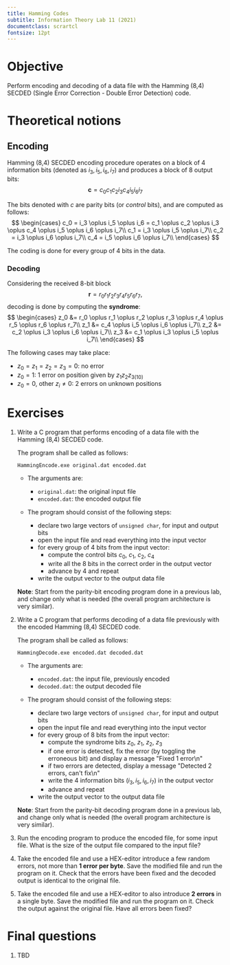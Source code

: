```yaml
---
title: Hamming Codes
subtitle: Information Theory Lab 11 (2021)
documentclass: scrartcl
fontsize: 12pt
---
```


# Objective

Perform encoding and decoding of a data file with the Hamming (8,4) SECDED 
(Single Error Correction - Double Error Detection) code.

# Theoretical notions

## Encoding 

Hamming (8,4) SECDED encoding procedure operates on a block of 4
information bits (denoted as $i_3, i_5, i_6, i_7$) and produces
a block of 8 output bits:
$$\mathbf{c} = c_0c_1c_2i_3c_4i_5i_6i_7$$

The bits denoted with $c$ are parity bits (or *control* bits), and are
computed as follows:
$$
\begin{cases}
c_0 = i_3 \oplus i_5 \oplus i_6 = c_1 \oplus c_2 \oplus i_3 \oplus c_4 \oplus i_5 \oplus i_6 \oplus i_7\\
c_1 = i_3 \oplus i_5 \oplus i_7\\
c_2 = i_3 \oplus i_6 \oplus i_7\\
c_4 = i_5 \oplus i_6 \oplus i_7\\
\end{cases}
$$

The coding is done for every group of 4 bits in the data.

### Decoding

Considering the received 8-bit block
$$\mathbf{r} = r_0r_1r_2r_3r_4r_5r_6r_7,$$
decoding is done by computing the **syndrome**:
$$
\begin{cases}
z_0 &= r_0 \oplus r_1 \oplus r_2 \oplus r_3 \oplus r_4 \oplus r_5 \oplus r_6 \oplus r_7\\
z_1 &= c_4 \oplus i_5 \oplus i_6 \oplus i_7\\
z_2 &= c_2 \oplus i_3 \oplus i_6 \oplus i_7\\
z_3 &= c_1 \oplus i_3 \oplus i_5 \oplus i_7\\
\end{cases}
$$

The following cases may take place:

* $z_0 = z_1 = z_2 = z_3 = 0$: no error
* $z_0 = 1$: 1 error on position given by ${z_1z_2z_3}_{(10)}$
* $z_0 = 0$, other $z_i \neq 0$: 2 errors on unknown positions

# Exercises

1. Write a C program that performs encoding of a data file with the
Hamming (8,4) SECDED code.

    The program shall be called as follows:

    `HammingEncode.exe original.dat encoded.dat`
    
    * The arguments are:
        * `original.dat`: the original input file
        * `encoded.dat`: the encoded output file 
            
    * The program should consist of the following steps:
        * declare two large vectors of `unsigned char`, for input
        and output bits
        * open the input file and read everything into the input vector
        * for every group of 4 bits from the input vector:
            * compute the control bits $c_0$, $c_1$, $c_2$, $c_4$
            * write all the 8 bits in the correct order in the output
            vector
            * advance by 4 and repeat
        * write the output vector to the output data file


	**Note**: Start from the parity-bit encoding program done in a previous lab, and change only what is needed
	(the overall program architecture is very similar).

2. Write a C program that performs decoding of a data file previously
with the encoded Hamming (8,4) SECDED code.

    The program shall be called as follows:

    `HammingDecode.exe encoded.dat decoded.dat`
    
    * The arguments are:
        * `encoded.dat`: the input file, previously encoded
        * `decoded.dat`: the output decoded file 
            
    * The program should consist of the following steps:
        * declare two large vectors of `unsigned char`, for input
        and output bits
        * open the input file and read everything into the input vector
        * for every group of 8 bits from the input vector:
            * compute the syndrome bits $z_0$, $z_1$, $z_2$, $z_3$
            * if one error is detected, fix the error (by toggling the 
            erroneous bit) and display a message "Fixed 1 error\\n"
            * if two errors are detected, display a message
            "Detected 2 errors, can't fix\\n"
            * write the 4 information bits ($i_3, i_5, i_6, i_7$) 
            in the output vector
            * advance and repeat
        * write the output vector to the output data file

	**Note**: Start from the parity-bit decoding program done in a previous lab, and change only what is needed
	(the overall program architecture is very similar).


2. Run the encoding program to produce the encoded file, for some input
file. What is the size of the output file compared to the input file?

2. Take the encoded file and use a HEX-editor introduce a few random 
errors, not more than **1 error per byte**. Save the modified file and 
run the program on it. Check that the errors have been fixed and the
decoded output is identical to the original file.

2. Take the encoded file and use a HEX-editor to also introduce **2 errors**
in a single byte. Save the modified file and 
run the program on it. Check the output against the original file.
Have all errors been fixed?


# Final questions

1. TBD


